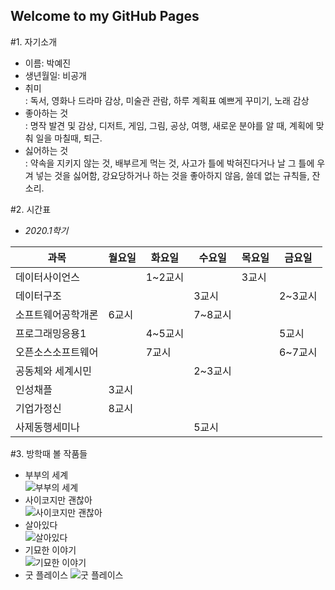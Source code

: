 ## Welcome to my GitHub Pages

#1. 자기소개  
- 이름: 박예진
- 생년월일: 비공개
- 취미  
: 독서, 영화나 드라마 감상, 미술관 관람, 하루 계획표 예쁘게 꾸미기, 노래 감상
- 좋아하는 것  
: 명작 발견 및 감상, 디저트, 게임, 그림, 공상, 여행, 새로운 분야를 알 때, 계획에 맞춰 일을 마칠때, 퇴근.
- 싫어하는 것  
: 약속을 지키지 않는 것, 배부르게 먹는 것, 사고가 틀에 박혀진다거나 날 그 틀에 우겨 넣는 것을 싫어함, 강요당하거나 하는 것을 좋아하지 않음, 쓸데 없는 규칙들, 잔소리.
>

#2. 시간표
- *2020.1학기*

| 과목 | 월요일 | 화요일 | 수요일 | 목요일 | 금요일 |
|-----|-------|-------|-------|-------|-------|
|데이터사이언스| | 1~2교시 | | 3교시 | |
|데이터구조| | | 3교시 | | 2~3교시 |
|소프트웨어공학개론| 6교시 | | 7~8교시 | | |
|프로그래밍응용1| | 4~5교시 | | | 5교시 |
|오픈소스소프트웨어| | 7교시 | | | 6~7교시|
|공동체와 세계시민| | | 2~3교시 | | |
|인성채플| 3교시 | | | | |
|기업가정신| 8교시 | | | | |
|사제동행세미나| | | 5교시 | | |
>

#3. 방학때 볼 작품들
- 부부의 세계  
![부부의 세계](https://post-phinf.pstatic.net/MjAyMDA0MTBfNTkg/MDAxNTg2NDgyNzQ5NjI3.gLfwyhJGoqwP6VTPcSYiyNdPWxDQq-MBEPsRO2wqR64g.1w-PUHmZf-yfeDSkypRN9iQkLa6OZvni05sgi5XFKBUg.PNG/%EB%8C%80%EC%A7%80_19_%EC%82%AC%EB%B3%B8.png?type=w1200)  
- 사이코지만 괜찮아  
![사이코지만 괜찮아](https://image.ytn.co.kr/general/jpg/2020/0616/202006161020247011_d.jpg)  
- 살아있다  
![살아있다](https://post-phinf.pstatic.net/MjAyMDA1MjdfMjQz/MDAxNTkwNTQyMjUxOTUx.4xhB-8ALMzi5Nod8DPZmfU2QET1BKT-pU6wp_N4Y9lwg.9MbDNBzN48wHQ8cBLvtGtz9wBQZ6QIMwxtKu5OGiQLEg.JPEG/%EC%82%B4%EC%95%84%EC%9E%88%EB%8B%A4_%EB%A9%94%EC%9D%B8_%ED%8F%AC%EC%8A%A4%ED%84%B0_0624%28%EC%A0%80%EC%9A%A9%EB%9F%89%29.jpg?type=w1200)  
- 기묘한 이야기  
![기묘한 이야기](https://search.pstatic.net/common/?src=http%3A%2F%2Fpost.phinf.naver.net%2FMjAxOTAyMTRfMjY3%2FMDAxNTUwMTIyMzAzMjIw.CDo7I0ABPW4nyegVUdGmD_q9ebjM1dTNzEybfneZ8BQg.TqmxTi1lo4MDnJAuoi6Azf9lIdGja2FRPBxlyCRVKl8g.JPEG%2FI3XJr32KQay12pA08xg9y62KQO8Y.jpg&type=b400)
- 굿 플레이스
![굿 플레이스](http://blogfiles.naver.net/MjAxODAyMTdfMjUw/MDAxNTE4ODMzMjY2MTM1.emKE6wf8-DKrr40NQTbsakZH0Nme6Ik4phfqt1EUj8Yg.TiTyldSARbnL-ys--vu5EWSixvqUKi7YmMfJS6g-1Tgg.JPEG.harhhyks/MV5BMjI4MjAwOTg0OV5BMl5BanBnXkFtZTgwODU5ODE5ODE._V1_.jpg)

